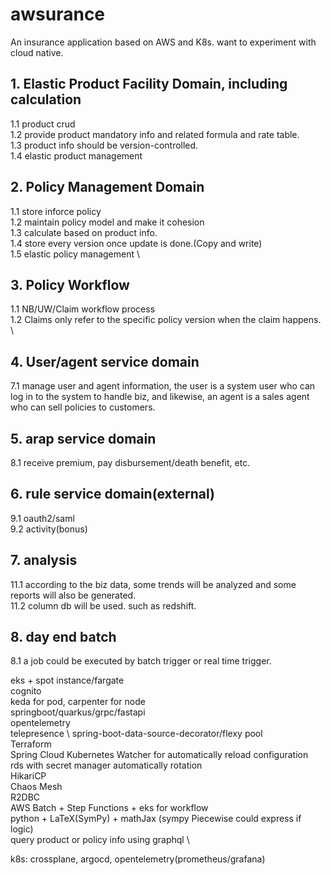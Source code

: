 # awsurance
An insurance application based on AWS and K8s. want to experiment with cloud native.


## 1. Elastic Product Facility Domain, including calculation
1.1 product crud \
1.2 provide product mandatory info and related formula and rate table. \
1.3 product info should be version-controlled. \
1.4 elastic product management

## 2. Policy Management Domain
1.1 store inforce policy \
1.2 maintain policy model and make it cohesion \
1.3 calculate based on product info. \
1.4 store every version once update is done.(Copy and write) \
1.5 elastic policy management \

## 3. Policy Workflow
1.1 NB/UW/Claim workflow process \
1.2 Claims only refer to the specific policy version when the claim happens. \
      
## 4. User/agent service domain
7.1 manage user and agent information, the user is a system user who can log in to the system to handle biz, and likewise, an agent is a sales agent who can sell policies to customers.

## 5. arap service domain
8.1 receive premium, pay disbursement/death benefit, etc.
   
## 6. rule service domain(external)
9.1 oauth2/saml \
9.2 activity(bonus)

## 7. analysis
11.1 according to the biz data, some trends will be analyzed and some reports will also be generated. \
11.2 column db will be used. such as redshift.

## 8. day end batch
8.1 a job could be executed by batch trigger or real time trigger. 

eks + spot instance/fargate \
cognito \
keda for pod, carpenter for node \
springboot/quarkus/grpc/fastapi \
opentelemetry \
telepresence  \ 
spring-boot-data-source-decorator/flexy pool \
Terraform \
Spring Cloud Kubernetes Watcher for automatically reload configuration \
rds with secret manager automatically rotation \
HikariCP \
Chaos Mesh \
R2DBC \
AWS Batch + Step Functions + eks for workflow \
python + LaTeX(SymPy) + mathJax (sympy Piecewise could express if logic) \
query product or policy info using graphql \

k8s: crossplane, argocd, opentelemetry(prometheus/grafana)

